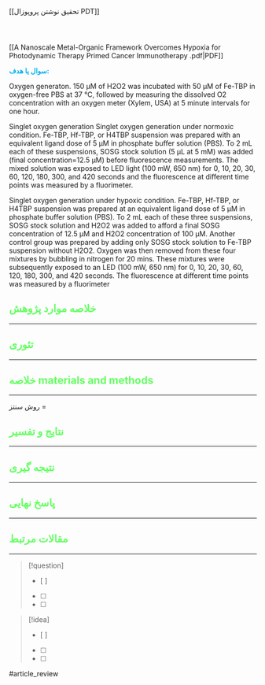 [[تحقیق نوشتن پروپوزال PDT]]
```bibtex




```

[[A Nanoscale Metal-Organic Framework Overcomes Hypoxia for Photodynamic Therapy Primed Cancer Immunotherapy .pdf|PDF]]

**<span style="color:#00b0f0">سوال یا هدف:</span>**

Oxygen generaton. 150 µM of H2O2 was incubated with 50 µM of Fe-TBP in oxygen-free PBS at 37 °C, followed by measuring the dissolved O2 concentration with an oxygen meter (Xylem, USA) at 5 minute intervals for one hour.

Singlet oxygen generation Singlet oxygen generation under normoxic condition. Fe-TBP, Hf-TBP, or H4TBP suspension was prepared with an equivalent ligand dose of 5 μM in phosphate buffer solution (PBS). To 2 mL each of these suspensions, SOSG stock solution (5 µL at 5 mM) was added (final concentration=12.5 µM) before fluorescence measurements. The mixed solution was exposed to LED light (100 mW, 650 nm) for 0, 10, 20, 30, 60, 120, 180, 300, and 420 seconds and the fluorescence at different time points was measured by a fluorimeter.

Singlet oxygen generation under hypoxic condition. Fe-TBP, Hf-TBP, or H4TBP suspension was prepared at an equivalent ligand dose of 5 μM in phosphate buffer solution (PBS). To 2 mL each of these three suspensions, SOSG stock solution and H2O2 was added to afford a final SOSG concentration of 12.5 µM and H2O2 concentration of 100 µM. Another control group was prepared by adding only SOSG stock solution to Fe-TBP suspension without H2O2. Oxygen was then removed from these four mixtures by bubbling in nitrogen for 20 mins. These mixtures were subsequently exposed to an LED (100 mW, 650 nm) for 0, 10, 20, 30, 60, 120, 180, 300, and 420 seconds. The fluorescence at different time points was measured by a fluorimeter


## <span style="color:#64ff61">خلاصه موارد پژوهش</span>
---

## <span style="color:#64ff61">تئوری</span>
---



## <span style="color:#64ff61">خلاصه materials and methods</span>
---

روش سنتز = 



## <span style="color:#64ff61"> نتایج و تفسیر</span>
---



## <span style="color:#64ff61">نتیجه گیری</span>
---



## <span style="color:#64ff61">پاسخ نهایی</span>
---




## <span style="color:#64ff61">مقالات مرتبط</span>
---





> [!question] 
>- [ ] 
>- [ ]  
>- [ ] 


> [!idea] 
> - [ ] 
>- [ ] 
>- [ ] 



#article_review
